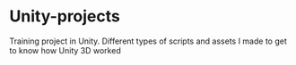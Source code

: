 # Unity-projects
Training project in Unity.
Different types of scripts and assets I made to get to know how Unity 3D worked
